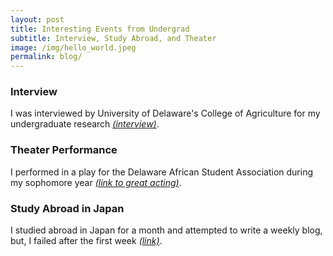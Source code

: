 ```yaml
---
layout: post
title: Interesting Events from Undergrad
subtitle: Interview, Study Abroad, and Theater
image: /img/hello_world.jpeg
permalink: blog/
---
```

### Interview
I was interviewed by University of Delaware's College of Agriculture for my undergraduate research [_(interview)_](http://www1.udel.edu/udaily/2016/oct/statistics-102815.html/).
### Theater Performance
I performed in a play for the Delaware African Student Association during my sophomore year [_(link to great acting)_](https://youtu.be/qCbCt_dbSTU?t=406). 
### Study Abroad in Japan
I studied abroad in Japan for a month and attempted to write a weekly blog, but, I failed after the first week [_(link)_](https://sites.udel.edu/globalblog/2017/01/getting-to-know-japan/).
